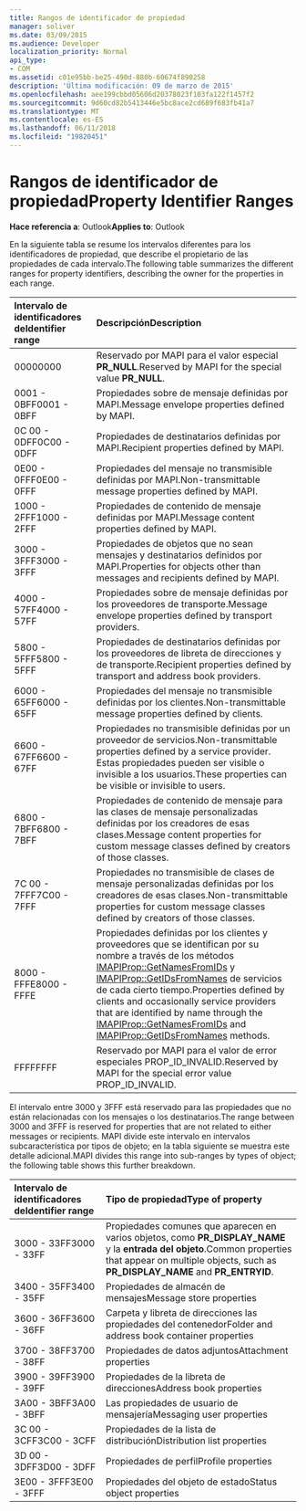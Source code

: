 ```yaml
---
title: Rangos de identificador de propiedad
manager: soliver
ms.date: 03/09/2015
ms.audience: Developer
localization_priority: Normal
api_type:
- COM
ms.assetid: c01e95bb-be25-490d-880b-60674f890258
description: 'Última modificación: 09 de marzo de 2015'
ms.openlocfilehash: aee199cbbd05606d20378023f103fa122f1457f2
ms.sourcegitcommit: 9d60cd82b5413446e5bc8ace2cd689f683fb41a7
ms.translationtype: MT
ms.contentlocale: es-ES
ms.lasthandoff: 06/11/2018
ms.locfileid: "19820451"
---
```

# <a name="property-identifier-ranges"></a><span data-ttu-id="e6ffe-103">Rangos de identificador de propiedad</span><span class="sxs-lookup"><span data-stu-id="e6ffe-103">Property Identifier Ranges</span></span>

  
  
<span data-ttu-id="e6ffe-104">**Hace referencia a**: Outlook</span><span class="sxs-lookup"><span data-stu-id="e6ffe-104">**Applies to**: Outlook</span></span> 
  
<span data-ttu-id="e6ffe-105">En la siguiente tabla se resume los intervalos diferentes para los identificadores de propiedad, que describe el propietario de las propiedades de cada intervalo.</span><span class="sxs-lookup"><span data-stu-id="e6ffe-105">The following table summarizes the different ranges for property identifiers, describing the owner for the properties in each range.</span></span>
  
|<span data-ttu-id="e6ffe-106">**Intervalo de identificadores de**</span><span class="sxs-lookup"><span data-stu-id="e6ffe-106">**Identifier range**</span></span>|<span data-ttu-id="e6ffe-107">**Descripción**</span><span class="sxs-lookup"><span data-stu-id="e6ffe-107">**Description**</span></span>|
|:-----|:-----|
|<span data-ttu-id="e6ffe-108">0000</span><span class="sxs-lookup"><span data-stu-id="e6ffe-108">0000</span></span>  <br/> |<span data-ttu-id="e6ffe-109">Reservado por MAPI para el valor especial **PR_NULL**.</span><span class="sxs-lookup"><span data-stu-id="e6ffe-109">Reserved by MAPI for the special value **PR_NULL**.</span></span>  <br/> |
|<span data-ttu-id="e6ffe-110">0001 - 0BFF</span><span class="sxs-lookup"><span data-stu-id="e6ffe-110">0001 - 0BFF</span></span>  <br/> |<span data-ttu-id="e6ffe-111">Propiedades sobre de mensaje definidas por MAPI.</span><span class="sxs-lookup"><span data-stu-id="e6ffe-111">Message envelope properties defined by MAPI.</span></span>  <br/> |
|<span data-ttu-id="e6ffe-112">0C 00 - 0DFF</span><span class="sxs-lookup"><span data-stu-id="e6ffe-112">0C00 - 0DFF</span></span>  <br/> |<span data-ttu-id="e6ffe-113">Propiedades de destinatarios definidas por MAPI.</span><span class="sxs-lookup"><span data-stu-id="e6ffe-113">Recipient properties defined by MAPI.</span></span>  <br/> |
|<span data-ttu-id="e6ffe-114">0E00 - 0FFF</span><span class="sxs-lookup"><span data-stu-id="e6ffe-114">0E00 - 0FFF</span></span>  <br/> |<span data-ttu-id="e6ffe-115">Propiedades del mensaje no transmisible definidas por MAPI.</span><span class="sxs-lookup"><span data-stu-id="e6ffe-115">Non-transmittable message properties defined by MAPI.</span></span>  <br/> |
|<span data-ttu-id="e6ffe-116">1000 - 2FFF</span><span class="sxs-lookup"><span data-stu-id="e6ffe-116">1000 - 2FFF</span></span>  <br/> |<span data-ttu-id="e6ffe-117">Propiedades de contenido de mensaje definidas por MAPI.</span><span class="sxs-lookup"><span data-stu-id="e6ffe-117">Message content properties defined by MAPI.</span></span>  <br/> |
|<span data-ttu-id="e6ffe-118">3000 - 3FFF</span><span class="sxs-lookup"><span data-stu-id="e6ffe-118">3000 - 3FFF</span></span>  <br/> |<span data-ttu-id="e6ffe-119">Propiedades de objetos que no sean mensajes y destinatarios definidos por MAPI.</span><span class="sxs-lookup"><span data-stu-id="e6ffe-119">Properties for objects other than messages and recipients defined by MAPI.</span></span>  <br/> |
|<span data-ttu-id="e6ffe-120">4000 - 57FF</span><span class="sxs-lookup"><span data-stu-id="e6ffe-120">4000 - 57FF</span></span>  <br/> |<span data-ttu-id="e6ffe-121">Propiedades sobre de mensaje definidas por los proveedores de transporte.</span><span class="sxs-lookup"><span data-stu-id="e6ffe-121">Message envelope properties defined by transport providers.</span></span>  <br/> |
|<span data-ttu-id="e6ffe-122">5800 - 5FFF</span><span class="sxs-lookup"><span data-stu-id="e6ffe-122">5800 - 5FFF</span></span>  <br/> |<span data-ttu-id="e6ffe-123">Propiedades de destinatarios definidas por los proveedores de libreta de direcciones y de transporte.</span><span class="sxs-lookup"><span data-stu-id="e6ffe-123">Recipient properties defined by transport and address book providers.</span></span>  <br/> |
|<span data-ttu-id="e6ffe-124">6000 - 65FF</span><span class="sxs-lookup"><span data-stu-id="e6ffe-124">6000 - 65FF</span></span>  <br/> |<span data-ttu-id="e6ffe-125">Propiedades del mensaje no transmisible definidas por los clientes.</span><span class="sxs-lookup"><span data-stu-id="e6ffe-125">Non-transmittable message properties defined by clients.</span></span>  <br/> |
|<span data-ttu-id="e6ffe-126">6600 - 67FF</span><span class="sxs-lookup"><span data-stu-id="e6ffe-126">6600 - 67FF</span></span>  <br/> |<span data-ttu-id="e6ffe-127">Propiedades no transmisible definidas por un proveedor de servicios.</span><span class="sxs-lookup"><span data-stu-id="e6ffe-127">Non-transmittable properties defined by a service provider.</span></span> <span data-ttu-id="e6ffe-128">Estas propiedades pueden ser visible o invisible a los usuarios.</span><span class="sxs-lookup"><span data-stu-id="e6ffe-128">These properties can be visible or invisible to users.</span></span>  <br/> |
|<span data-ttu-id="e6ffe-129">6800 - 7BFF</span><span class="sxs-lookup"><span data-stu-id="e6ffe-129">6800 - 7BFF</span></span>  <br/> |<span data-ttu-id="e6ffe-130">Propiedades de contenido de mensaje para las clases de mensaje personalizadas definidas por los creadores de esas clases.</span><span class="sxs-lookup"><span data-stu-id="e6ffe-130">Message content properties for custom message classes defined by creators of those classes.</span></span>  <br/> |
|<span data-ttu-id="e6ffe-131">7C 00 - 7FFF</span><span class="sxs-lookup"><span data-stu-id="e6ffe-131">7C00 - 7FFF</span></span>  <br/> |<span data-ttu-id="e6ffe-132">Propiedades no transmisible de clases de mensaje personalizadas definidas por los creadores de esas clases.</span><span class="sxs-lookup"><span data-stu-id="e6ffe-132">Non-transmittable properties for custom message classes defined by creators of those classes.</span></span>  <br/> |
|<span data-ttu-id="e6ffe-133">8000 - FFFE</span><span class="sxs-lookup"><span data-stu-id="e6ffe-133">8000 - FFFE</span></span>  <br/> |<span data-ttu-id="e6ffe-134">Propiedades definidas por los clientes y proveedores que se identifican por su nombre a través de los métodos [IMAPIProp::GetNamesFromIDs](imapiprop-getnamesfromids.md) y [IMAPIProp::GetIDsFromNames](imapiprop-getidsfromnames.md) de servicios de cada cierto tiempo.</span><span class="sxs-lookup"><span data-stu-id="e6ffe-134">Properties defined by clients and occasionally service providers that are identified by name through the [IMAPIProp::GetNamesFromIDs](imapiprop-getnamesfromids.md) and [IMAPIProp::GetIDsFromNames](imapiprop-getidsfromnames.md) methods.</span></span>  <br/> |
|<span data-ttu-id="e6ffe-135">FFFF</span><span class="sxs-lookup"><span data-stu-id="e6ffe-135">FFFF</span></span>  <br/> |<span data-ttu-id="e6ffe-136">Reservado por MAPI para el valor de error especiales PROP_ID_INVALID.</span><span class="sxs-lookup"><span data-stu-id="e6ffe-136">Reserved by MAPI for the special error value PROP_ID_INVALID.</span></span>  <br/> |
   
<span data-ttu-id="e6ffe-137">El intervalo entre 3000 y 3FFF está reservado para las propiedades que no están relacionadas con los mensajes o los destinatarios.</span><span class="sxs-lookup"><span data-stu-id="e6ffe-137">The range between 3000 and 3FFF is reserved for properties that are not related to either messages or recipients.</span></span> <span data-ttu-id="e6ffe-138">MAPI divide este intervalo en intervalos subcaracterística por tipos de objeto; en la tabla siguiente se muestra este detalle adicional.</span><span class="sxs-lookup"><span data-stu-id="e6ffe-138">MAPI divides this range into sub-ranges by types of object; the following table shows this further breakdown.</span></span> 
  
|<span data-ttu-id="e6ffe-139">**Intervalo de identificadores de**</span><span class="sxs-lookup"><span data-stu-id="e6ffe-139">**Identifier range**</span></span>|<span data-ttu-id="e6ffe-140">**Tipo de propiedad**</span><span class="sxs-lookup"><span data-stu-id="e6ffe-140">**Type of property**</span></span>|
|:-----|:-----|
|<span data-ttu-id="e6ffe-141">3000 - 33FF</span><span class="sxs-lookup"><span data-stu-id="e6ffe-141">3000 - 33FF</span></span>  <br/> |<span data-ttu-id="e6ffe-142">Propiedades comunes que aparecen en varios objetos, como **PR_DISPLAY_NAME** y la **entrada del objeto**.</span><span class="sxs-lookup"><span data-stu-id="e6ffe-142">Common properties that appear on multiple objects, such as **PR_DISPLAY_NAME** and **PR_ENTRYID**.</span></span>  <br/> |
|<span data-ttu-id="e6ffe-143">3400 - 35FF</span><span class="sxs-lookup"><span data-stu-id="e6ffe-143">3400 - 35FF</span></span>  <br/> |<span data-ttu-id="e6ffe-144">Propiedades de almacén de mensajes</span><span class="sxs-lookup"><span data-stu-id="e6ffe-144">Message store properties</span></span>  <br/> |
|<span data-ttu-id="e6ffe-145">3600 - 36FF</span><span class="sxs-lookup"><span data-stu-id="e6ffe-145">3600 - 36FF</span></span>  <br/> |<span data-ttu-id="e6ffe-146">Carpeta y libreta de direcciones las propiedades del contenedor</span><span class="sxs-lookup"><span data-stu-id="e6ffe-146">Folder and address book container properties</span></span>  <br/> |
|<span data-ttu-id="e6ffe-147">3700 - 38FF</span><span class="sxs-lookup"><span data-stu-id="e6ffe-147">3700 - 38FF</span></span>  <br/> |<span data-ttu-id="e6ffe-148">Propiedades de datos adjuntos</span><span class="sxs-lookup"><span data-stu-id="e6ffe-148">Attachment properties</span></span>  <br/> |
|<span data-ttu-id="e6ffe-149">3900 - 39FF</span><span class="sxs-lookup"><span data-stu-id="e6ffe-149">3900 - 39FF</span></span>  <br/> |<span data-ttu-id="e6ffe-150">Propiedades de la libreta de direcciones</span><span class="sxs-lookup"><span data-stu-id="e6ffe-150">Address book properties</span></span>  <br/> |
|<span data-ttu-id="e6ffe-151">3A00 - 3BFF</span><span class="sxs-lookup"><span data-stu-id="e6ffe-151">3A00 - 3BFF</span></span>  <br/> |<span data-ttu-id="e6ffe-152">Las propiedades de usuario de mensajería</span><span class="sxs-lookup"><span data-stu-id="e6ffe-152">Messaging user properties</span></span>  <br/> |
|<span data-ttu-id="e6ffe-153">3C 00 - 3CFF</span><span class="sxs-lookup"><span data-stu-id="e6ffe-153">3C00 - 3CFF</span></span>  <br/> |<span data-ttu-id="e6ffe-154">Propiedades de la lista de distribución</span><span class="sxs-lookup"><span data-stu-id="e6ffe-154">Distribution list properties</span></span>  <br/> |
|<span data-ttu-id="e6ffe-155">3D 00 - 3DFF</span><span class="sxs-lookup"><span data-stu-id="e6ffe-155">3D00 - 3DFF</span></span>  <br/> |<span data-ttu-id="e6ffe-156">Propiedades de perfil</span><span class="sxs-lookup"><span data-stu-id="e6ffe-156">Profile properties</span></span>  <br/> |
|<span data-ttu-id="e6ffe-157">3E00 - 3FFF</span><span class="sxs-lookup"><span data-stu-id="e6ffe-157">3E00 - 3FFF</span></span>  <br/> |<span data-ttu-id="e6ffe-158">Propiedades del objeto de estado</span><span class="sxs-lookup"><span data-stu-id="e6ffe-158">Status object properties</span></span>  <br/> |
   

